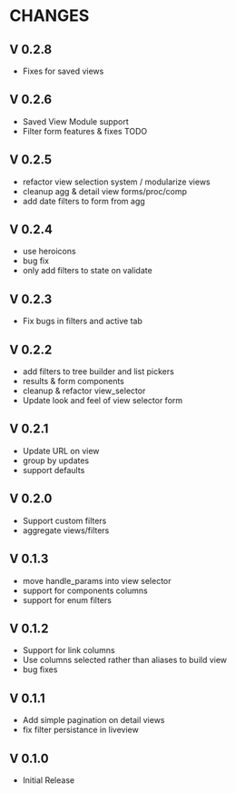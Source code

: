 
CHANGES
=======

V 0.2.8
-------

- Fixes for saved views

V 0.2.6
-------

- Saved View Module support
- Filter form features & fixes TODO

V 0.2.5
-------

- refactor view selection system / modularize views
- cleanup agg & detail view forms/proc/comp
- add date filters to form from agg

V 0.2.4
-------

- use heroicons
- bug fix
- only add filters to state on validate

V 0.2.3
-------

- Fix bugs in filters and active tab

V 0.2.2
-------

- add filters to tree builder and list pickers
- results & form components
- cleanup & refactor view_selector
- Update look and feel of view selector form
  
V 0.2.1
-------

- Update URL on view
- group by updates
- support defaults

V 0.2.0
-------

- Support custom filters
- aggregate views/filters

V 0.1.3
-------

- move handle_params into view selector
- support for components columns
- support for enum filters

V 0.1.2
-------

- Support for link columns
- Use columns selected rather than aliases to build view
- bug fixes

V 0.1.1
-------

- Add simple pagination on detail views
- fix filter persistance in liveview

V 0.1.0
-------

- Initial Release
